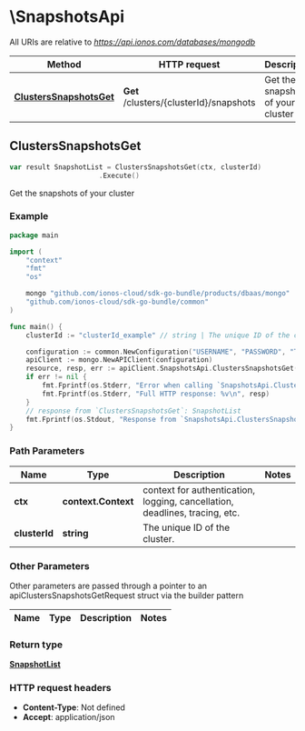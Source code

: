# \SnapshotsApi

All URIs are relative to *https://api.ionos.com/databases/mongodb*

|Method | HTTP request | Description|
|------------- | ------------- | -------------|
|[**ClustersSnapshotsGet**](SnapshotsApi.md#ClustersSnapshotsGet) | **Get** /clusters/{clusterId}/snapshots | Get the snapshots of your cluster|



## ClustersSnapshotsGet

```go
var result SnapshotList = ClustersSnapshotsGet(ctx, clusterId)
                      .Execute()
```

Get the snapshots of your cluster



### Example

```go
package main

import (
    "context"
    "fmt"
    "os"

    mongo "github.com/ionos-cloud/sdk-go-bundle/products/dbaas/mongo"
    "github.com/ionos-cloud/sdk-go-bundle/common"
)

func main() {
    clusterId := "clusterId_example" // string | The unique ID of the cluster.

    configuration := common.NewConfiguration("USERNAME", "PASSWORD", "TOKEN", "HOST_URL")
    apiClient := mongo.NewAPIClient(configuration)
    resource, resp, err := apiClient.SnapshotsApi.ClustersSnapshotsGet(context.Background(), clusterId).Execute()
    if err != nil {
        fmt.Fprintf(os.Stderr, "Error when calling `SnapshotsApi.ClustersSnapshotsGet``: %v\n", err)
        fmt.Fprintf(os.Stderr, "Full HTTP response: %v\n", resp)
    }
    // response from `ClustersSnapshotsGet`: SnapshotList
    fmt.Fprintf(os.Stdout, "Response from `SnapshotsApi.ClustersSnapshotsGet`: %v\n", resource)
}
```

### Path Parameters


|Name | Type | Description  | Notes|
|------------- | ------------- | ------------- | -------------|
|**ctx** | **context.Context** | context for authentication, logging, cancellation, deadlines, tracing, etc.|
|**clusterId** | **string** | The unique ID of the cluster. | |

### Other Parameters

Other parameters are passed through a pointer to an apiClustersSnapshotsGetRequest struct via the builder pattern


|Name | Type | Description  | Notes|
|------------- | ------------- | ------------- | -------------|

### Return type

[**SnapshotList**](SnapshotList.md)

### HTTP request headers

- **Content-Type**: Not defined
- **Accept**: application/json


